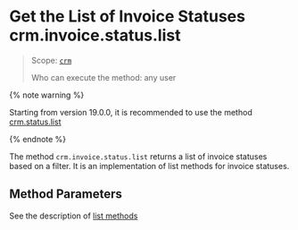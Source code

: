 # Get the List of Invoice Statuses crm.invoice.status.list

> Scope: [`crm`](../../../scopes/permissions.md)
>
> Who can execute the method: any user

{% note warning %}

Starting from version 19.0.0, it is recommended to use the method [crm.status.list](../../../crm/status/crm-status-list.md)

{% endnote %}

The method `crm.invoice.status.list` returns a list of invoice statuses based on a filter. It is an implementation of list methods for invoice statuses.

## Method Parameters

See the description of [list methods](../../../how-to-call-rest-api/list-methods-pecularities.md)